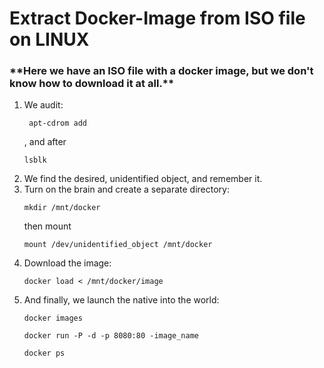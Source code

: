 # Extract Docker-Image from ISO file on LINUX
<h3>**Here we have an ISO file with a docker image, but we don't know how to download it at all.**</h3>
<ol>
  <li>We audit:<pre><code> apt-cdrom add</pre></code>, and after <pre><code>lsblk</pre></code></li>
  <li>We find the desired, unidentified object, and remember it.</li>
  <li>Turn on the brain and create a separate directory: <pre><code>mkdir /mnt/docker</pre></code> then mount <pre><code>mount /dev/unidentified_object /mnt/docker</pre></code></li>
  <li>Download the image: <pre><code>docker load < /mnt/docker/image</pre></code></li>
  <li>And finally, we launch the native into the world: <pre><code>docker images</pre></code> <pre><code>docker run -P -d -p 8080:80 -image_name</pre></code> <pre><code>docker ps</pre></code></li>
</ol>
